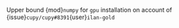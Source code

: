Upper bound {mod}`numpy` for `gpu` installation on account of {issue}`cupy/cupy#8391`{user}`ilan-gold`
